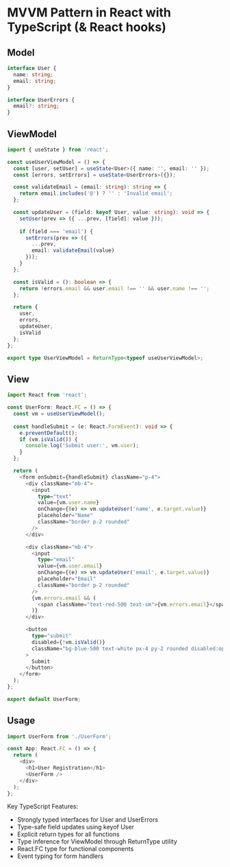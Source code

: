 # MVVM Pattern in React with TypeScript (& React hooks)

## Model
```typescript
interface User {
  name: string;
  email: string;
}

interface UserErrors {
  email?: string;
}
```

## ViewModel
```typescript
import { useState } from 'react';

const useUserViewModel = () => {
  const [user, setUser] = useState<User>({ name: '', email: '' });
  const [errors, setErrors] = useState<UserErrors>({});

  const validateEmail = (email: string): string => {
    return email.includes('@') ? '' : 'Invalid email';
  };

  const updateUser = (field: keyof User, value: string): void => {
    setUser(prev => ({ ...prev, [field]: value }));
    
    if (field === 'email') {
      setErrors(prev => ({
        ...prev,
        email: validateEmail(value)
      }));
    }
  };

  const isValid = (): boolean => {
    return !errors.email && user.email !== '' && user.name !== '';
  };

  return {
    user,
    errors,
    updateUser,
    isValid
  };
};

export type UserViewModel = ReturnType<typeof useUserViewModel>;
```

## View
```typescript
import React from 'react';

const UserForm: React.FC = () => {
  const vm = useUserViewModel();
  
  const handleSubmit = (e: React.FormEvent): void => {
    e.preventDefault();
    if (vm.isValid()) {
      console.log('Submit user:', vm.user);
    }
  };

  return (
    <form onSubmit={handleSubmit} className="p-4">
      <div className="mb-4">
        <input
          type="text"
          value={vm.user.name}
          onChange={(e) => vm.updateUser('name', e.target.value)}
          placeholder="Name"
          className="border p-2 rounded"
        />
      </div>

      <div className="mb-4">
        <input
          type="email"
          value={vm.user.email}
          onChange={(e) => vm.updateUser('email', e.target.value)}
          placeholder="Email"
          className="border p-2 rounded"
        />
        {vm.errors.email && (
          <span className="text-red-500 text-sm">{vm.errors.email}</span>
        )}
      </div>

      <button 
        type="submit"
        disabled={!vm.isValid()}
        className="bg-blue-500 text-white px-4 py-2 rounded disabled:opacity-50"
      >
        Submit
      </button>
    </form>
  );
};

export default UserForm;
```

## Usage
```typescript
import UserForm from './UserForm';

const App: React.FC = () => {
  return (
    <div>
      <h1>User Registration</h1>
      <UserForm />
    </div>
  );
};
```

Key TypeScript Features:
- Strongly typed interfaces for User and UserErrors
- Type-safe field updates using keyof User
- Explicit return types for all functions
- Type inference for ViewModel through ReturnType utility
- React.FC type for functional components
- Event typing for form handlers